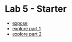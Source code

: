 # Lab 5 - Starter

- [expose](https://haxoc.github.io/Lab5_Starter/expose.html)
- [explore part 1](https://haxoc.github.io/Lab5_Starter/explore.html)
- [explore part 2]()